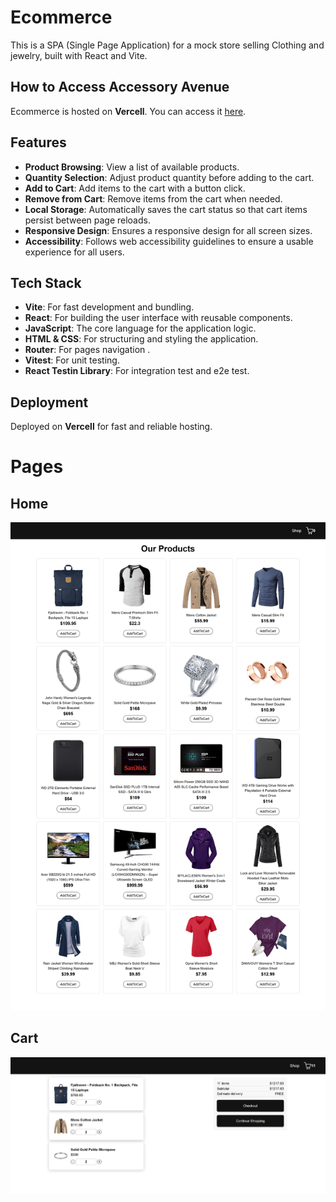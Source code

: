 # Ecommerce

This is a SPA (Single Page Application) for a mock store selling Clothing and jewelry, built with React and Vite.

## How to Access Accessory Avenue

Ecommerce is hosted on **Vercell**. You can access it [here](https://ecomm-typescript-arav.vercel.app/).

## Features

- **Product Browsing**: View a list of available products.
- **Quantity Selection**: Adjust product quantity before adding to the cart.
- **Add to Cart**: Add items to the cart with a button click.
- **Remove from Cart**: Remove items from the cart when needed.
- **Local Storage**: Automatically saves the cart status so that cart items persist between page reloads.
- **Responsive Design**: Ensures a responsive design for all screen sizes.
- **Accessibility**: Follows web accessibility guidelines to ensure a usable experience for all users.

## Tech Stack

- **Vite**: For fast development and bundling.
- **React**: For building the user interface with reusable components.
- **JavaScript**: The core language for the application logic.
- **HTML & CSS**: For structuring and styling the application.
- **Router**: For pages navigation .
- **Vitest**: For unit testing.
- **React Testin Library**: For integration test and e2e test.
  

## Deployment

Deployed on **Vercell** for fast and reliable hosting.

# Pages

## Home
![Homepage Screenshot](public/Home.png)

## Cart
![Homepage Screenshot](public/Cart.png)
